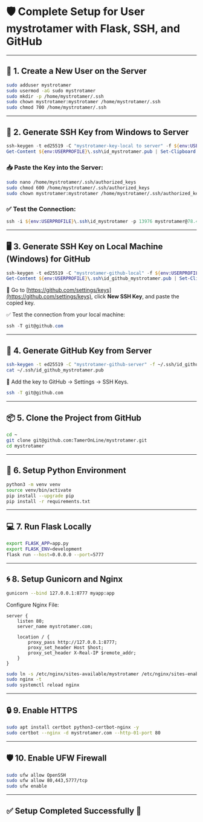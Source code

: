 
# 🛡️ Complete Setup for User mystrotamer with Flask, SSH, and GitHub

---

## 🧱 1. Create a New User on the Server

```bash
sudo adduser mystrotamer
sudo usermod -aG sudo mystrotamer
sudo mkdir -p /home/mystrotamer/.ssh
sudo chown mystrotamer:mystrotamer /home/mystrotamer/.ssh
sudo chmod 700 /home/mystrotamer/.ssh
```

---

## 🔐 2. Generate SSH Key from Windows to Server

```powershell
ssh-keygen -t ed25519 -C "mystrotamer-key-local to server" -f ${env:USERPROFILE}\.ssh\id_mystrotamer
Get-Content ${env:USERPROFILE}\.ssh\id_mystrotamer.pub | Set-Clipboard
```

### 📥 Paste the Key into the Server:

```bash
sudo nano /home/mystrotamer/.ssh/authorized_keys
sudo chmod 600 /home/mystrotamer/.ssh/authorized_keys
sudo chown mystrotamer:mystrotamer /home/mystrotamer/.ssh/authorized_keys
```

### ✅ Test the Connection:

```powershell
ssh -i ${env:USERPROFILE}\.ssh\id_mystrotamer -p 13976 mystrotamer@78.47.205.8
```

---

## 🖥️ 3. Generate SSH Key on Local Machine (Windows) for GitHub

```powershell
ssh-keygen -t ed25519 -C "mystrotamer-github-local" -f ${env:USERPROFILE}\.ssh\id_github_mystrotamer
Get-Content ${env:USERPROFILE}\.ssh\id_github_mystrotamer.pub | Set-Clipboard
```

📌 Go to [https://github.com/settings/keys](https://github.com/settings/keys), click **New SSH Key**, and paste the copied key.

✅ Test the connection from your local machine:

```powershell
ssh -T git@github.com
```

---

## 🔗 4. Generate GitHub Key from Server

```bash
ssh-keygen -t ed25519 -C "mystrotamer-github-server" -f ~/.ssh/id_github_mystrotamer
cat ~/.ssh/id_github_mystrotamer.pub
```

📌 Add the key to GitHub → Settings → SSH Keys.

```bash
ssh -T git@github.com
```

---

## 📦 5. Clone the Project from GitHub

```bash
cd ~
git clone git@github.com:TamerOnLine/mystrotamer.git
cd mystrotamer
```

---

## 🐍 6. Setup Python Environment

```bash
python3 -m venv venv
source venv/bin/activate
pip install --upgrade pip
pip install -r requirements.txt
```

---

## 💻 7. Run Flask Locally

```bash
export FLASK_APP=app.py
export FLASK_ENV=development
flask run --host=0.0.0.0 --port=5777
```

---

## 🌀 8. Setup Gunicorn and Nginx

```bash
gunicorn --bind 127.0.0.1:8777 myapp:app
```

Configure Nginx File:

```nginx
server {
    listen 80;
    server_name mystrotamer.com;

    location / {
        proxy_pass http://127.0.0.1:8777;
        proxy_set_header Host $host;
        proxy_set_header X-Real-IP $remote_addr;
    }
}
```

```bash
sudo ln -s /etc/nginx/sites-available/mystrotamer /etc/nginx/sites-enabled/
sudo nginx -t
sudo systemctl reload nginx
```

---

## 🔒 9. Enable HTTPS

```bash
sudo apt install certbot python3-certbot-nginx -y
sudo certbot --nginx -d mystrotamer.com --http-01-port 80
```

---

## 🛡️ 10. Enable UFW Firewall

```bash
sudo ufw allow OpenSSH
sudo ufw allow 80,443,5777/tcp
sudo ufw enable
```

---

## ✅ Setup Completed Successfully 🎉
